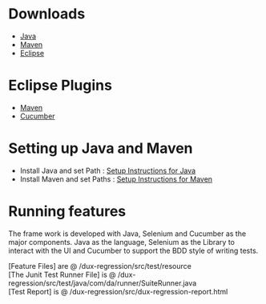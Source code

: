 # Downloads
- <a href="https://java.com/en/download/manual.jsp" target="_blank">Java</a>
- <a href="https://maven.apache.org/download.cgi" target="_blank">Maven</a>
- <a href="https:https://eclipse.org/downloads/" target="_blank">Eclipse</a>

# Eclipse Plugins
  - <a href="http://download.eclipse.org/technology/m2e/releases/1.4" target="_blank">Maven</a> 
  - <a href="http://cucumber.github.io/cucumber-eclipse/update-site/" target="_blank">Cucumber</a>
  
# Setting up Java and Maven
- Install Java and set Path : <a href="https://www3.ntu.edu.sg/home/ehchua/programming/howto/JDK_Howto.html" target="_blank">Setup Instructions for Java</a>
- Install Maven and set Paths : <a href="https://www.mkyong.com/maven/how-to-install-maven-in-windows/" target="_blank">Setup Instructions for Maven</a>


# Running features
The frame work is developed with Java, Selenium and Cucumber as the major components. Java as the language, Selenium as the Library to interact with the UI and Cucumber to support the BDD style of writing tests.

[Feature Files] are @ /dux-regression/src/test/resource   
[The Junit Test Runner File] is  @ /dux-regression/src/test/java/com/da/runner/SuiteRunner.java   
[Test Report] is @ /dux-regression/src/dux-regression-report.html








